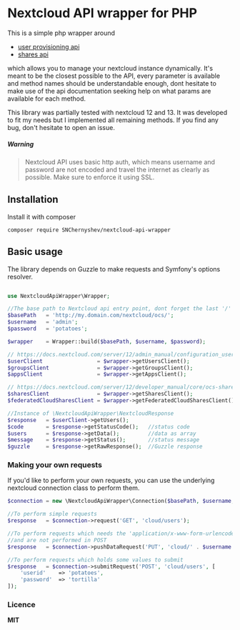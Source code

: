 # Nextcloud API wrapper for PHP

This is a simple php wrapper around
- [user provisioning api](https://docs.nextcloud.com/server/12/admin_manual/configuration_user/user_provisioning_api.html)
- [shares api](https://docs.nextcloud.com/server/12/developer_manual/core/ocs-share-api.html)

which allows you to manage your nextcloud instance dynamically. It's meant to 
be the closest possible to the API, every parameter is available and method names should 
be understandable enough, dont hesitate to make use of the api documentation 
seeking help on what params are available for each method.

This library was partially tested with nextcloud 12 and 13. It was developed to fit my needs but I implemented all
remaining methods. If you find any bug, don't hesitate to open an issue.

##### Warning
> Nextcloud API uses basic http auth, which means username and password
are not encoded and travel the internet as clearly as possible. Make sure
to enforce it using SSL.

## Installation
Install it with composer
```
composer require SNChernyshev/nextcloud-api-wrapper
```

## Basic usage
The library depends on Guzzle to make requests and Symfony's options resolver.
```php

use NextcloudApiWrapper\Wrapper;

//The base path to Nextcloud api entry point, dont forget the last '/'
$basePath   = 'http://my.domain.com/nextcloud/ocs/';
$username   = 'admin';
$password   = 'potatoes';

$wrapper    = Wrapper::build($basePath, $username, $password);

// https://docs.nextcloud.com/server/12/admin_manual/configuration_user/user_provisioning_api.html
$userClient                 = $wrapper->getUsersClient();
$groupsClient               = $wrapper->getGroupsClient();
$appsClient                 = $wrapper->getAppsClient();

// https://docs.nextcloud.com/server/12/developer_manual/core/ocs-share-api.html
$sharesClient               = $wrapper->getSharesClient();
$federatedCloudSharesClient = $wrapper->getFederatedCloudSharesClient();

//Instance of \NextcloudApiWrapper\NextcloudResponse
$response   = $userClient->getUsers();
$code       = $response->getStatusCode();   //status code
$users      = $response->getData();         //data as array
$message    = $response->getStatus();       //status message
$guzzle     = $response->getRawResponse();  //Guzzle response
```

### Making your own requests
If you'd like to perform your own requests, you can use the underlying
nextcloud connection class to perform them.
```php
$connection = new \NextcloudApiWrapper\Connection($basePath, $username, $password);

//To perform simple requests
$response   = $connection->request('GET', 'cloud/users');

//To perform requests which needs the 'application/x-www-form-urlencoded' header
//and are not performed in POST
$response   = $connection->pushDataRequest('PUT', 'cloud/' . $username . '/disable');

//To perform requests which holds some values to submit
$response   = $connection->submitRequest('POST', 'cloud/users', [
    'userid'    => 'potatoes',
    'password'  => 'tortilla'
]);
```

### Licence
**MIT**
